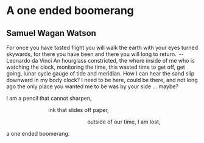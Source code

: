 # A one ended boomerang
## Samuel Wagan Watson
For once you have tasted flight you will walk the earth with your eyes turned
skywards, for there you have been and there you will long to return.
 -- Leonardo da Vinci
An hourglass constricted, the whore inside of me who is watching the clock,
monitoring the time, this wasted time to get off, get going, lunar cycle gauge
of tide and meridian. How I can hear the sand slip downward in my body clock?
I need to be here, could be there, and not long ago the only place you wanted
me to be was by your side ... maybe?

I am a pencil that cannot sharpen,

                            ink that slides off paper,

                                                      outside of our time, I
am lost,

a one ended boomerang.